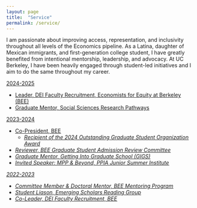 ```yaml
---
layout: page
title:  "Service"
permalink: /service/
---
```


I am passionate about improving access, representation, and inclusivity throughout all levels of the Economics pipeline. As a Latina, daughter of Mexican immigrants, and first-generation college student, I have greatly benefited from intentional mentorship, leadership, and advocacy. At UC Berkeley, I have been heavily engaged through student-led initiatives and I aim to do the same throughout my career. 

<u> 2024-2025 <u>
- Leader, DEI Faculty Recruitment, [Economists for Equity at Berkeley](https://berkeleyeconomistsforequity.weebly.com/) (BEE)
- Graduate Mentor, [Social Sciences Research Pathways](https://irle.berkeley.edu/student-opportunities/social-science-research-pathways/)

<u> 2023-2024 <u>
- Co-President, BEE 
  - <i> Recipient of the [2024 Outstanding Graduate Student Organization Award](https://studentaffairs.berkeley.edu/news-messages/2024-oski-student-leadership-awards/) <i>
- Reviewer, BEE Graduate Student Admission Review Committee
- Graduate Mentor, [Getting Into Graduate School](https://grad.berkeley.edu/graduate-diversity/berkeley-undergrads/getting-into-graduate-school/) (GIGS)
- Invited Speaker: MPP & Beyond, [PPIA Junior Summer Institute](https://gspp.berkeley.edu/programs/undergraduate-programs/%20ppia-junior-summer-institute)

<u> 2022-2023 <u>
- Committee Member & Doctoral Mentor, BEE Mentoring Program
- Student Liason, Emerging Scholars Reading Group
- Co-Leader, DEI Faculty Recruitment, BEE

